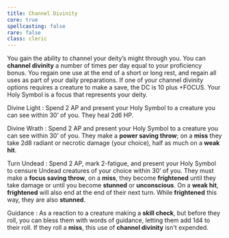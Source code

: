 ```yaml
---
title: Channel Divinity
core: true
spellcasting: false
rare: false
class: cleric
---
```

You gain the ability to channel your deity’s might through you. You can **channel divinity** a number of times per day equal to your proficiency bonus. You regain one use at the end of a short or long rest, and regain all uses as part of your daily preparations. If one of your channel divinity options requires a creature to make a save, the DC is 10 plus +FOCUS. Your Holy Symbol is a focus that represents your deity.

Divine Light
: Spend 2 AP and present your Holy Symbol to a creature you can see within 30’ of you. They heal 2d6 HP.

Divine Wrath
: Spend 2 AP and present your Holy Symbol to a creature you can see within 30’ of you. They make a **power saving throw**; on a **miss** they take 2d8 radiant or necrotic damage (your choice), half as much on a **weak hit**.

Turn Undead
: Spend 2 AP, mark 2-fatigue, and present your Holy Symbol to censure Undead creatures of your choice within 30’ of you. They must make a **focus saving throw**, on a **miss**, they become **frightened** until they take damage or until you become **stunned** or **unconscious**. On a **weak hit**, **frightened** will also end at the end of their next turn. While **frightened** this way, they are also **stunned**. 

Guidance
: As a reaction to a creature making a **skill check**, but before they roll, you can bless them with words of guidance, letting them add 1d4 to their roll. If they roll a **miss**, this use of **channel divinity** isn't expended.
